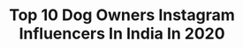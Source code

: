 ---
title: Top 10 Dog Owners Instagram Influencers In India In 2020
description: >-
  Find top dog owners Instagram influencers in India in 2020. Most popular hashtags: #instagood #love #instagram #nature.
platform: Instagram
hits: 9
text_top: Analyze the most popular Instagram influencers on inBeat.
text_bottom: Our database holds 9 Instagram influencers like this in India for you to contact.
profiles:
  - username: "iharibaskar"
    fullname: >-
      HARI R BASKAR
    bio: >-
      Normal People VS Dog Owners link 👇| Scorpio 🖤
    location: "India"
    followers: 360788
    engagement: 932
    commentsToLikes: 0.005664
    id: ck1386wm6es0r0i19ba0i154l
    verified: false
    hashtags: "#haribaskar, #jumpcuts, #osk, #nevergrowoldchallange"
  - username: "ishant.sharma29"
    fullname: >-
      Ishant Sharma
    bio: >-
      Professional Indian Cricketer 🇮🇳 • IPL- @delhicapitals • Twitter: imishant Facebook: IshantSharmaIND Email: teamishantsharma@gmail.com
    location: "India"
    followers: 1062595
    engagement: 326
    commentsToLikes: 0.003189
    id: ck0w2l6cmowxs0i19755nae2a
    verified: true
    hashtags: "#family, #workout, #throwback, #coronavirus"
  - username: "jyoti__tripathi"
    fullname: >-
      Jyoti Tripathi
    bio: >-
      #MyTaTTe 2020 : Cycling expeditions 🚴 2019 : NL 🇮🇳, ML 🇮🇳,Nepal🇳🇵(Everest BC🏔️), Stok🏔️ 2018: Jordan🇯🇴,Madagascar🇲🇬,Sri lanka🇱🇰, Dubai🇦🇪, Seychelles🇸🇨
    location: "India"
    followers: 10884
    engagement: 2091
    commentsToLikes: 0.012651
    id: ckf5lw22zr9v10j23ararwnl4
    verified: false
    hashtags: "#travelphotography, #trekking, #forestbathing, #instadaily"
  - username: "sai.lokur"
    fullname: >-
      Sai Lokur
    bio: >-
      An actor Interior Designer Jewellery designer owner of @saanjhbysai Influencer Swimmer Dog lover Adventure freak and a die-hard SRK Fan!
    location: "India"
    followers: 209320
    engagement: 395
    commentsToLikes: 0.012045
    id: ck13chteu0eyr0i19g2h03son
    verified: true
    hashtags: "#fashiondiaries, #goodvibes, #instapic, #instagood"
  - username: "kaywinnith"
    fullname: >-
      Foto Povolen
    bio: >-
      Photographer 🖤 Photato 🥔 Ambassador for @zonerphotostudio Prague, CZE 🇨🇿 Owner of @geekarna Messenger: Poppy Sullivan
    location: "India"
    followers: 3116
    engagement: 836
    commentsToLikes: 0.037742
    id: ck6tli4za61v80j71618hs0af
    verified: false
    hashtags: "#fantasy, #czechgirl, #vintage, #cosplaygirl"
  - username: "mirjamcheriefitness"
    fullname: >-
      Mirjam | Fitness | Workouts
    bio: >-
      🇩🇪GER #workouts 🎓M.A.Healthmanager 100% NATURAL 💪@bangenergy Elite Model SAVE 25% 'MIRJAM25' at Bang-energy.com 💪owner @fitcoachapp YouTube⬇️
    location: "India"
    followers: 1880772
    engagement: 213
    commentsToLikes: 0.014028
    id: ckap2pjiyzrgc0i78xrmssixu
    verified: false
    hashtags: "#redline, #love, #bangenergy, #energydrink"
  - username: "rer_the_traveller"
    fullname: >-
      RER PHOTOGRAPHY
    bio: >-
      ROSHEN EASOW ROY ° ¬|MOTOGRAPHER 📸| ¬|TVLA👽| ¬|ex-Girideepian| ¬|Wolf🐺 OWNER| ¬|BIKER| ¬|COMMITTED| ¬|GAMER| ° Admin @teammetalheadz
    location: "India"
    followers: 2451
    engagement: 2240
    commentsToLikes: 0.096871
    id: ck9wix0x54af10j786avn4sly
    verified: false
    hashtags: "#keralavibes, #entekeralam, #moodycaptures, #ktmworld"
  - username: "targoz_kid"
    fullname: >-
      _kidozky🦋
    bio: >-
      KL 09 S I N C E : 👑FEB 12👑 RESPECT GIRLS NOT BITCHES👹 I PLAY BCOZ MY DAD PAY MOM's BOY B.TECH : E L E C T R I C A L..😈 Kunjaaa💋 :@targoz_grl
    location: "India"
    followers: 3513
    engagement: 2298
    commentsToLikes: 0.154168
    id: ck9wixile4d090j78ngvuhibo
    verified: false
    hashtags: "#stunting, #ktmkerala, #ktmofficial, #ktmfamily"
  - username: "the__love_infector"
    fullname: >-
      ഊ-രു-തെ-ണ്ടി.... 😉😉 kishore
    bio: >-
      ❤ATITHI DEVO BHAVA❤ 👉IDUKKIBOY 👉AIRCRAFTENGINEER 👉ENFIELDLOVER 👉TRAVELLERBOY ❤👀on a girl who travel a lot ❤ANIMAL LOVER ❤ADDICTED💪MSD, LALETTAN,
    location: "India"
    followers: 4419
    engagement: 1638
    commentsToLikes: 0.040868
    id: ck15pnbpfyps80i19lr4s0fgj
    verified: false
    hashtags: "#outdoors, #travelling, #traveling, #travelblogger"
---